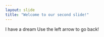 ```yaml
---
layout: slide
title: "Welcome to our second slide!"
---
```

I have a dream 
Use the left arrow to go back!
